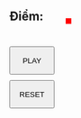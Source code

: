 
<!DOCTYPE html>
<html lang="en">
<head>
    <meta charset="UTF-8">
</head>
<body onload="chuyendong()">
<canvas id="myCanvas" width="500px" height="650px"
        style=" border:5px solid red; left: 400px;position: absolute"></canvas>
<h2 style="position: absolute ; left: 300px; top:5px">Điểm:</h2>
<button type="button" onclick="choi()" style="width: 80px;height: 50px ;position: absolute;top: 100px;left: 300px ">PLAY
</button>
<button type="button" onclick="reset()" style="width: 80px;height: 50px ;position: absolute;top: 160px;left: 300px ">
    RESET
</button>
<h2 id="rs" style="position: absolute ; left: 370px;top:5px"></h2>

<script>

    let canvas = document.getElementById("myCanvas");
    let text = canvas.getContext('2d');
    let grd = text.createLinearGradient(0, 0, 1000, 0);//Setup đổi màu bóng
    grd.addColorStop(0, "red");//Setup đổi màu bóng
    grd.addColorStop(1, "blue");//Setup đổi màu bóng

    let Bong = function (x1, y1, bankinh, vx, vy) {
        this.x1 = x1;
        this.y1 = y1;
        this.bankinh = bankinh;
        this.vx = vx;
        this.vy = vy;
        this.hinhtron = function () {
            text.beginPath();
            text.fillStyle = grd;
            text.arc(this.x1, this.y1, this.bankinh, 0, Math.PI*2);//khởi tạo quả bóng
            text.stroke();
            text.fill();
        };
        this.dichuyen = function (thanhdo) {
            this.x1 += this.vx;//thay đôi tọa độ bóng
            this.y1 += this.vy;//thay đôi tọa độ bóng
            if (this.x1 > canvas.width - this.bankinh || this.x1 < 0)//bóng đập cạnh thì nảy lại
                this.vx = -this.vx;

            if (this.x1 < thanhdo.x + (thanhdo.dai) && this.y1 < thanhdo.y + thanhdo.rong &&
                this.x1 > thanhdo.x - (thanhdo.dai) && this.y1 > thanhdo.y - thanhdo.rong) {
                this.vy = -vy
            }
        };
        this.toadobandau = function () {
            this.x1 = x1;
            this.y1 = y1;
        }

    };
    let Thanhdo = function (color, x, y, dai, rong, VX) {
        this.VX = VX;
        this.x = x;
        this.y = y;
        this.dai = dai;
        this.rong = rong;
        this.trangthai = 0;
        this.hinh = function () {
            text.fillStyle = color;
            text.fillRect(this.x, this.y, this.dai, this.rong);
            text.stroke();
        };
        this.sangtrai = function () {
            if (this.x <= canvas.width - this.dai)
                this.x += this.VX
        };
        this.sangphai = function () {
            if (this.x >= 0)
                this.x += -this.VX
        };
        this.chuyenthanhdo = function () {
            switch (this.trangthai) {
                case "sangtrai":
                    this.sangtrai();
                    break;
                case "sangphai":
                    this.sangphai();
                    break
            }
        }
    };
    let Gach = function (dai, rong) {
        this.doX = 25;
        this.doY = 25;
        this.khongcach = 15;
        this.daiV = dai;
        this.rongV = rong;
        for (i = 0; i < hang1; i++) {
            for (j = 0; j < cot1; j++) {
                mang.push({
                    cx: this.doX + j * (this.daiV + this.khongcach),
                    cy: this.doY + i * (this.rongV + this.khongcach),//Tạo mảng
                    trangthaigach: false
                })
            }
        }
        this.taogach = function (gach) {

            mang.forEach(function (b) {
                if (!b.trangthaigach) {
                    text.beginPath();
                    text.rect(b.cx, b.cy, gach.daiV, gach.rongV);
                    text.fill();
                    text.fillStyle = "blue";
                    text.closePath()
                }
            });
        };
        this.vachamgach = function (bong, gach) {
            mang.forEach(function (b) {
                if (!b.trangthaigach) {
                    if (bong.x1 >= b.cx && bong.x1 <= b.cx + gach.daiV &&
                        bong.y1 + bong.bankinh >= b.cy && bong.y1 - bong.bankinh <= b.cy + gach.rongV) {
                        bong.vy = -bong.vy;
                        bong.vx = -bong.vy;
                        b.trangthaigach = true;
                        diem += 1;
                        sl = sl-1;

                    }
                }
            })

        };
    };
    let hang1 = 10;
    let cot1 = 8;
    let sl = hang1 * cot1;
    let bong = new Bong(250, 280, 10, 0.82, 0.89);
    let thanhdo = new Thanhdo("black", 220, 640, 90, 10, 1.5);
    let mang = [];
    let diem = 0;
    let gach = new Gach(42, 10, "blue");
    gach.taogach(gach);
    bong.hinhtron();
    thanhdo.hinh();

    function dichuyenThanhdo(e) {
        switch (e.keyCode) {
            case 37:
                thanhdo.trangthai = "sangphai";
                break;
            case 39:
                thanhdo.trangthai = "sangtrai";
                break;
        }
        console.log(thanhdo.trangthai)
    }

    function chuyendong() {
        window.addEventListener("keydown", dichuyenThanhdo)
    }

    function GameOver() {
        if (bong.y1 > canvas.height - bong.bankinh) {
            clearInterval(start);
            alert("Gà!!!")
        }
    }

    function gamewin() {
        document.getElementById("rs").innerHTML = diem;
        if (diem >=6) {
            clearInterval(start);
            alert("Giỏi!!!")
        }
    }

    let start;

    function GameStart() {
        start = setInterval(function () {
            text.clearRect(0, 0, canvas.width, canvas.height);
            bong.hinhtron();
            bong.dichuyen(thanhdo);
            thanhdo.hinh();
            gach.taogach(gach);
            gach.vachamgach(bong, gach);
            thanhdo.chuyenthanhdo();
            chuyendong();
            GameOver();
            gamewin();
        }, 0);
    }

    function reset() {
        window.location.reload();
    }

    function choi() {
        GameStart();
    }

</script>
</body>
</html>
